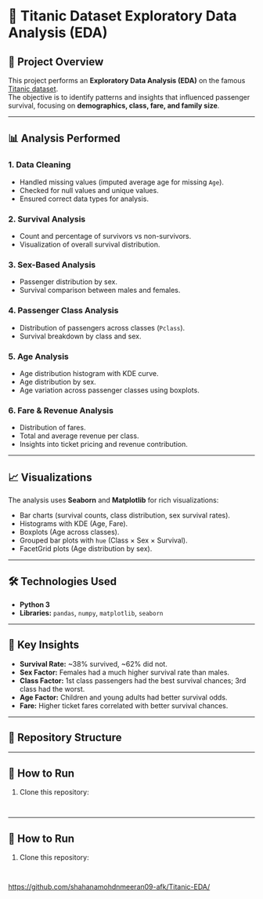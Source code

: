 # 🚢 Titanic Dataset Exploratory Data Analysis (EDA)

## 📌 Project Overview
This project performs an **Exploratory Data Analysis (EDA)** on the famous [Titanic dataset](https://www.kaggle.com/c/titanic).  
The objective is to identify patterns and insights that influenced passenger survival, focusing on **demographics, class, fare, and family size**.  

---

## 📊 Analysis Performed

### 1. Data Cleaning
- Handled missing values (imputed average age for missing `Age`).
- Checked for null values and unique values.
- Ensured correct data types for analysis.

### 2. Survival Analysis
- Count and percentage of survivors vs non-survivors.
- Visualization of overall survival distribution.

### 3. Sex-Based Analysis
- Passenger distribution by sex.
- Survival comparison between males and females.

### 4. Passenger Class Analysis
- Distribution of passengers across classes (`Pclass`).
- Survival breakdown by class and sex.

### 5. Age Analysis
- Age distribution histogram with KDE curve.
- Age distribution by sex.
- Age variation across passenger classes using boxplots.

### 6. Fare & Revenue Analysis
- Distribution of fares.
- Total and average revenue per class.
- Insights into ticket pricing and revenue contribution.


---

## 📈 Visualizations
The analysis uses **Seaborn** and **Matplotlib** for rich visualizations:
- Bar charts (survival counts, class distribution, sex survival rates).
- Histograms with KDE (Age, Fare).
- Boxplots (Age across classes).
- Grouped bar plots with `hue` (Class × Sex × Survival).
- FacetGrid plots (Age distribution by sex).

---

## 🛠️ Technologies Used
- **Python 3**
- **Libraries:** `pandas`, `numpy`, `matplotlib`, `seaborn`

---

## 🔑 Key Insights
- **Survival Rate:** ~38% survived, ~62% did not.
- **Sex Factor:** Females had a much higher survival rate than males.
- **Class Factor:** 1st class passengers had the best survival chances; 3rd class had the worst.
- **Age Factor:** Children and young adults had better survival odds.
- **Fare:** Higher ticket fares correlated with better survival chances.


---

## 📂 Repository Structure


---

## 🚀 How to Run
1. Clone this repository:
   ```bash
 
---

## 🚀 How to Run
1. Clone this repository:
   ```bash
  
https://github.com/shahanamohdnmeeran09-afk/Titanic-EDA/
